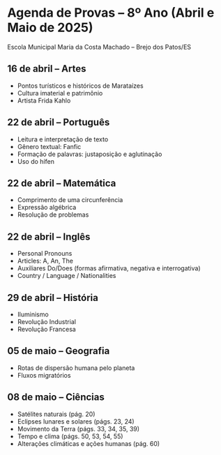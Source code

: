 
</head>
<body>
  <h1>Agenda de Provas – 8º Ano (Abril e Maio de 2025)</h1>
  <div class="escola">Escola Municipal Maria da Costa Machado – Brejo dos Patos/ES</div>

  <div class="prova">
    <h2>16 de abril – Artes</h2>
    <ul>
      <li>Pontos turísticos e históricos de Marataízes</li>
      <li>Cultura imaterial e patrimônio</li>
      <li>Artista Frida Kahlo</li>
    </ul>
  </div>

  <div class="prova">
    <h2>22 de abril – Português</h2>
    <ul>
      <li>Leitura e interpretação de texto</li>
      <li>Gênero textual: Fanfic</li>
      <li>Formação de palavras: justaposição e aglutinação</li>
      <li>Uso do hífen</li>
    </ul>
  </div>

  <div class="prova">
    <h2>22 de abril – Matemática</h2>
    <ul>
      <li>Comprimento de uma circunferência</li>
      <li>Expressão algébrica</li>
      <li>Resolução de problemas</li>
    </ul>
  </div>

  <div class="prova">
    <h2>22 de abril – Inglês</h2>
    <ul>
      <li>Personal Pronouns</li>
      <li>Articles: A, An, The</li>
      <li>Auxiliares Do/Does (formas afirmativa, negativa e interrogativa)</li>
      <li>Country / Language / Nationalities</li>
    </ul>
  </div>

  <div class="prova">
    <h2>29 de abril – História</h2>
    <ul>
      <li>Iluminismo</li>
      <li>Revolução Industrial</li>
      <li>Revolução Francesa</li>
    </ul>
  </div>

  <div class="prova">
    <h2>05 de maio – Geografia</h2>
    <ul>
      <li>Rotas de dispersão humana pelo planeta</li>
      <li>Fluxos migratórios</li>
    </ul>
  </div>

  <div class="prova">
    <h2>08 de maio – Ciências</h2>
    <ul>
      <li>Satélites naturais (pág. 20)</li>
      <li>Eclipses lunares e solares (págs. 23, 24)</li>
      <li>Movimento da Terra (págs. 33, 34, 35, 39)</li>
      <li>Tempo e clima (págs. 50, 53, 54, 55)</li>
      <li>Alterações climáticas e ações humanas (pág. 60)</li>
    </ul>
  </div>
</body>
</html>


